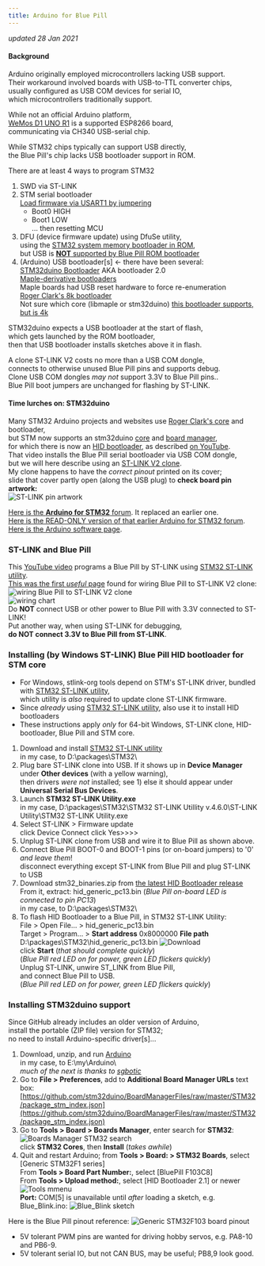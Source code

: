```yaml
---
title: Arduino for Blue Pill
---
```

*updated 28 Jan 2021*

#### Background
Arduino originally employed microcontrollers lacking USB support.  
Their workaround involved boards with USB-to-TTL converter chips,  
usually configured as USB COM devices for serial IO,  
which microcontrollers traditionally support.
  
While not an official Arduino platform,  
[WeMos D1 UNO R1](ESPDuino) is a supported ESP8266 board,  
communicating via CH340 USB-serial chip.
 
While STM32 chips typically can support USB directly,  
the Blue Pill's chip lacks USB bootloader support in ROM.  

There are at least 4 ways to program STM32  
1) SWD via ST-LINK  
2) STM serial bootloader  
   [Load firmware via USART1 by jumpering](https://stm32duinoforum.com/forum/wiki_subdomain/index_title_Bootloader.html#Boot0_and_Boot1_pin_settings)  
   - Boot0 HIGH  
   - Boot1 LOW  
  ... then resetting MCU  
3) DFU (device firmware update) using DfuSe utility,  
    using the [STM32 system memory bootloader in ROM](https://www.st.com/en/development-tools/stsw-stm32080.html),  
    but USB is [**NOT** supported by Blue Pill ROM bootloader](https://stm32duinoforum.com/forum/wiki_subdomain/index_title_Bootloader.html)  
4) (Arduino) USB bootloader[s] <- there have been several:  
    [STM32duino Bootloader](https://stm32duinoforum.com/forum/wiki_subdomain/index_title_Bootloader.html) AKA bootloader 2.0  
   [Maple-derivative bootloaders](https://github.com/jonatanolofsson/maple-bootloader)  
   Maple boards had USB reset hardware to force re-enumeration  
   [Roger Clark's 8k bootloader](https://github.com/rogerclarkmelbourne/STM32duino-bootloader)  
   Not sure which core (libmaple or stm32duino) [this bootloader supports, but is 4k](https://github.com/davidgfnet/stm32-dfu-bootloader)  

STM32duino expects a USB bootloader at the start of flash,  
which gets launched by the ROM bootloader,  
then that USB bootloader installs sketches above it in flash.  

A clone ST-LINK V2 costs no more than a USB COM dongle,  
connects to otherwise unused Blue Pill pins and supports debug.  
Clone USB COM dongles *may not* support 3.3V to Blue Pill pins..  
Blue Pill boot jumpers are unchanged for flashing by ST-LINK.  

#### Time lurches on: STM32duino
Many STM32 Arduino projects and websites use [Roger Clark's core](https://github.com/rogerclarkmelbourne/Arduino_STM32) and bootloader,  
but STM now supports an stm32duino [core](https://github.com/stm32duino/Arduino_Core_STM32/releases)
and [board manager](https://raw.githubusercontent.com/stm32duino/BoardManagerFiles/master/STM32/package_stm_index.json),  
for which there is now an [HID bootloader](https://github.com/Serasidis/STM32_HID_Bootloader),
as described [on YouTube](https://www.youtube.com/watch?v=Myon8H111PQ).  
That video installs the Blue Pill serial bootloader via USB COM dongle,   
but we will here describe using an [ST-LINK V2 clone](https://www.ebay.com/itm/183320329257).  
My clone happens to have the *correct pinout* printed on its cover;  
slide that cover partly open (along the USB plug) to **check board pin artwork:**  
![ST-LINK pin artwork](ST-Link.jpg)  

[Here is the **Arduino for STM32** forum](https://www.stm32duino.com).  It replaced an earlier one.  
[Here is the READ-ONLY version of that earlier Arduino for STM32 forum](https://stm32duinoforum.com/forum/index_php.html).  
[Here is the Arduino software page](https://www.arduino.cc/en/software).  

### ST-LINK and Blue Pill
This [YouTube video](https://www.youtube.com/watch?v=KgR3uM21y7o) programs a Blue Pill
by ST-LINK using [STM32 ST-LINK utility](https://www.st.com/en/development-tools/stsw-link004.html).  
[This was the first *useful* page](https://medium.com/coinmonks/coding-the-stm32-blue-pill-with-rust-and-visual-studio-code-b21615d8a20)
found for wiring Blue Pill to ST-LINK V2 clone:
![wiring Blue Pill to ST-LINK V2 clone](https://miro.medium.com/max/875/1*pFNIcoAq2s3l4lwsM0gj8w.jpeg)  
![wiring chart](https://miro.medium.com/max/533/1*NwPYrVoPUbciDWzvGsTavQ.png)  
Do **NOT** connect USB or other power to Blue Pill with 3.3V connected to ST-LINK!  
Put another way, when using ST-LINK for debugging,  
  **do NOT connect 3.3V to Blue Pill from ST-LINK**.  

### Installing (by Windows ST-LINK) Blue Pill HID bootloader for STM core
 - For Windows, stlink-org tools depend on STM's ST-LINK driver, bundled with [STM32 ST-LINK utility](https://www.st.com/en/development-tools/stsw-link004.html),  
   which utility is *also* required to update clone ST-LINK firmware.  
 - Since *already* using [STM32 ST-LINK utility](https://www.st.com/en/development-tools/stsw-link004.html), also use it to install HID bootloaders
 - These instructions apply *only* for 64-bit Windows, ST-LINK clone, HID-bootloader, Blue Pill and STM core.  

1) Download and install [STM32 ST-LINK utility](https://www.st.com/en/development-tools/stsw-link004.html)  
   in my case, to D:\packages\STM32\
2) Plug bare ST-LINK clone into USB.  If it shows up in **Device Manager** under **Other devices** (with a yellow warning),  
   then drivers *were not* installed; see 1) else it should appear under **Universal Serial Bus Devices**.
3) Launch **STM32 ST-LINK Utility.exe**  
   in my case, D:\packages\STM32\STM32 ST-LINK Utillity v.4.6.0\ST-LINK Utility\STM32 ST-LINK Utility.exe
4) Select ST-LINK > Firmware update  
   click Device Connect
   click Yes>>>>
5) Unplug ST-LINK clone from USB and wire it to Blue Pill as shown above.
6) Connect Blue Pill BOOT-0 and BOOT-1 pins (or on-board jumpers) to '0' *and leave them*!  
   disconnect everything except ST-LINK from Blue Pill and plug ST-LINK to USB
7) Download stm32_binaries.zip from [the latest HID Bootloader release](https://github.com/Serasidis/STM32_HID_Bootloader/releases)  
   From it, extract:  hid_generic_pc13.bin (*Blue Pill on-board LED is connected to pin PC13*)  
   in my case, to D:\packages\STM32\
8) To flash HID Bootloader to a Blue Pill, in STM32 ST-LINK Utility:  
   File > Open File... > hid_generic_pc13.bin  
   Target > Program... > **Start address** 0x8000000 **File path** D:\packages\STM32\hid_generic_pc13.bin
   ![Download](Download.gif)  
   click **Start** (*that should complete quickly*)  
   (*Blue Pill red LED on for power, green LED flickers quickly*)  
   Unplug ST-LINK, unwire ST_LINK from Blue Pill,  
     and connect Blue Pill to USB.  
   (*Blue Pill red LED on for power, green LED flickers quickly*)

### Installing STM32duino support
Since GitHub already includes an older version of Arduino,  
install the portable (ZIP file) version for STM32;  
no need to install Arduino-specific driver[s]...
1) Download, unzip, and run [Arduino](https://www.arduino.cc/en/software)  
   in my case, to E:\my\Arduino\  
   *much of the next is thanks to [sgbotic](https://www.sgbotic.com/index.php?dispatch=pages.view&page_id=48)*
2) Go to **File > Preferences**, add to **Additional Board Manager URLs** text box:
   [https://github.com/stm32duino/BoardManagerFiles/raw/master/STM32/package_stm_index.json](https://github.com/stm32duino/BoardManagerFiles/raw/master/STM32/package_stm_index.json)
3) Go to **Tools > Board > Boards Manager**, enter search for **STM32**:  
   ![Boards Manager STM32 search](https://www.sgbotic.com/images/companies/1/learn/F103_Arduino/board_manager_install.png?1596271243306)  
   click **STM32 Cores**, then **Install**  (*takes awhile*)  
4) Quit and restart Arduino; from **Tools > Board: > STM32 Boards**, select [Generic STM32F1 series]  
   From **Tools > Board Part Number:**, select [BluePill F103C8]  
   From **Tools > Upload method:**, select [HID Bootloader 2.1] or newer  
   ![Tools mmenu](tools.gif)  
   **Port:** COM[5] is unavailable until *after* loading a sketch, e.g. Blue_Blink.ino:
![Blue_Blink sketch](Blue_Blink.gif)   

Here is the Blue Pill pinout reference:
![Generic STM32F103 board pinout](https://www.electronicshub.org/wp-content/uploads/2020/02/STM32F103C8T6-Blue-Pill-Pin-Layout.gif)  
- 5V tolerant PWM pins are wanted for driving hobby servos, e.g. PA8-10 and PB6-9.  
- 5V tolerant serial IO, but not CAN BUS, may be useful;  PB8,9 look good.
